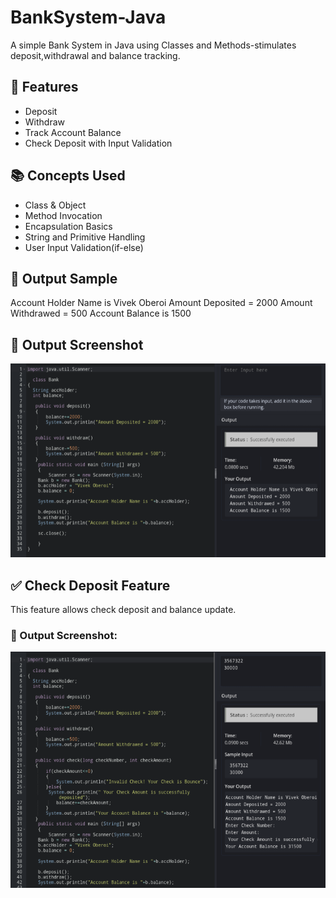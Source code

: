 # BankSystem-Java
A simple Bank System in Java using Classes and Methods-stimulates deposit,withdrawal and balance tracking.

## 🔧 Features
- Deposit
- Withdraw
- Track Account Balance
- Check Deposit with Input Validation

## 📚 Concepts Used
- Class & Object
- Method Invocation
- Encapsulation Basics
- String and Primitive Handling
- User Input Validation(if-else)

## 🚀 Output Sample

Account Holder Name is Vivek Oberoi
Amount Deposited = 2000
Amount Withdrawed = 500
Account Balance is 1500

## 📸 Output Screenshot
![Bank System Output](https://raw.githubusercontent.com/keshavgit23/BankSystem-Java/refs/heads/main/Screenshot_20250629-182509_Chrome.png)

## ✅ Check Deposit Feature

This feature allows check deposit and balance update.

### 📸 Output Screenshot:
![Check Feature](Screenshot_20250702-185942_Chrome.png)





